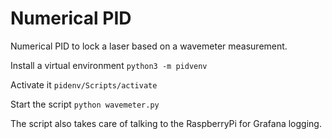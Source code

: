 # Numerical PID

Numerical PID to lock a laser based on a wavemeter measurement.

Install a virtual environment
`python3 -m pidvenv`

Activate it
`pidenv/Scripts/activate`

Start the script
`python wavemeter.py`

The script also takes care of talking to the RaspberryPi for Grafana logging.